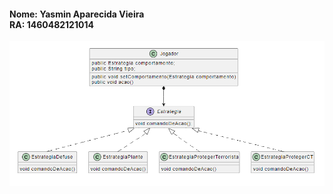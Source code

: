 <h4><b>Nome:</b> Yasmin Aparecida Vieira<br>
<b>RA:</b> 1460482121014</h4>

![](https://github.com/YasminVieira/Bertoti/blob/master/Engenharia%20de%20Software%20III/Strategy%20II/UML.png)
